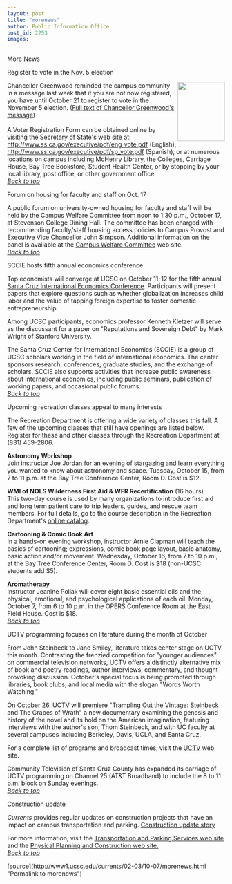 ```yaml
---
layout: post
title: "morenews"
author: Public Information Office
post_id: 2253
images:
---
```


<p class="pagehead">
  More News
</p>
<p class="sectionhead">
  <a name="vote" id="vote"></a>Register to vote in the Nov. 5 election
</p>
<p>
  <img align="right" height="137" src="../art/uncle_sam.gif" width="109" alt="">Chancellor Greenwood reminded the campus community in a message last week that if you are not now registered, you have until October 21 to register to vote in the November 5 election. (<a href="http://www.ucsc.edu/news_events/messages/02-03/10-01.vote.html">Full text of Chancellor Greenwood's message</a>)<br>
  <br>
  A Voter Registration Form can be obtained online by visiting the Secretary of State's web site at: <a href="http://www.ss.ca.gov/executive/pdf/eng_vote.pdf">http://www.ss.ca.gov/executive/pdf/eng_vote.pdf</a> (English), <a href="http://www.ss.ca.gov/executive/pdf/sp_vote.pdf">http://www.ss.ca.gov/executive/pdf/sp_vote.pdf</a> (Spanish), or at numerous locations on campus including McHenry Library, the Colleges, Carriage House, Bay Tree Bookstore, Student Health Center, or by stopping by your local library, post office, or other government office.<br>
  <a href="#vote"><i>Back to top</i></a>
</p>
<p class="sectionhead">
  <a name="forum" id="forum"></a>Forum on housing for faculty and staff on Oct. 17<br>
</p>
<p>
  A public forum on university-owned housing for faculty and staff will be held by the Campus Welfare Committee from noon to 1:30 p.m., October 17, at Stevenson College Dining Hall. The committee has been charged with recommending faculty/staff housing access policies to Campus Provost and Executive Vice Chancellor John Simpson. Additional information on the panel is available at the <a href="http://planning.ucsc.edu/pac/cwc.html">Campus Welfare Committee</a> web site.<br>
  <a href="#vote"><i>Back to top</i></a> <a href="#bike"></a>
</p>
<p class="sectionhead">
  <a name="economics" id="economics"></a>SCCIE hosts fifth annual economics conference
</p>
<p>
  Top economists will converge at UCSC on October 11-12 for the fifth annual <a href="http://sccie.ucsc.edu/events/5a.html">Santa Cruz International Economics Conference</a>. Participants will present papers that explore questions such as whether globalization increases child labor and the value of tapping foreign expertise to foster domestic entrepreneurship.<br>
</p>
<p>
  Among UCSC participants, economics professor Kenneth Kletzer will serve as the discussant for a paper on "Reputations and Sovereign Debt" by Mark Wright of Stanford University.<br>
</p>
<p>
  The Santa Cruz Center for International Economics (SCCIE) is a group of UCSC scholars working in the field of international economics. The center sponsors research, conferences, graduate studies, and the exchange of scholars. SCCIE also supports activities that increase public awareness about international economics, including public seminars, publication of working papers, and occasional public forums.<br>
  <a href="#vote"><i>Back to top</i></a> <a href="#bike"></a>
</p>
<p class="sectionhead">
  <a name="classes" id="classes"></a>Upcoming recreation classes appeal to many interests
</p>
<p>
  The Recreation Department is offering a wide variety of classes this fall. A few of the upcoming classes that still have openings are listed below. Register for these and other classes through the Recreation Department at (831) 459-2806.
</p>
<p>
  <b>Astronomy Workshop</b><br>
  Join instructor Joe Jordan for an evening of stargazing and learn everything you wanted to know about astronomy and space. Tuesday, October 15, from 7 to 11 p.m. at the Bay Tree Conference Center, Room D. Cost is $12.<br>
</p>
<p>
  <b>WMI of NOLS Wilderness First Aid &amp; WFR Recertification</b> (16 hours)<br>
  This two-day course is used by many organizations to introduce first aid and long term patient care to trip leaders, guides, and rescue team members. For full details, go to the course description in the Recreation Department's <a href="http://www.ucsc.edu/opers/rec/firstaid.html#wfa">online catalog</a>.<br>
</p>
<p>
  <b>Cartooning &amp; Comic Book Art</b><br>
  In a hands-on evening workshop, instructor Arnie Clapman will teach the basics of cartooning; expressions, comic book page layout, basic anatomy, basic action and/or movement. Wednesday, October 16, from 7 to 10 p.m., at the Bay Tree Conference Center, Room D. Cost is $18 (non-UCSC students add $5).<br>
</p>
<p>
  <b>Aromatherapy</b><br>
  Instructor Jeanine Pollak will cover eight basic essential oils and the physical, emotional, and psychological applications of each oil. Monday, October 7, from 6 to 10 p.m. in the OPERS Conference Room at the East Field House. Cost is $18.<br>
  <a href="#vote"><i>Back to top</i></a>
</p>
<p class="sectionhead">
  <a name="UCTV" id="UCTV"></a>UCTV programming focuses on literature during the month of October
</p>
<p>
  From John Steinbeck to Jane Smiley, literature takes center stage on UCTV this month. Contrasting the frenzied competition for "younger audiences" on commercial television networks, UCTV offers a distinctly alternative mix of book and poetry readings, author interviews, commentary, and thought-provoking discussion. October's special focus is being promoted through libraries, book clubs, and local media with the slogan "Words Worth Watching."
</p>
<p>
  On October 26, UCTV will premiere "Trampling Out the Vintage: Steinbeck and The Grapes of Wrath" a new documentary examining the genesis and history of the novel and its hold on the American imagination, featuring interviews with the author's son, Thom Steinbeck, and with UC faculty at several campuses including Berkeley, Davis, UCLA, and Santa Cruz.
</p>
<p>
  For a complete list of programs and broadcast times, visit the <a href="http://www.uctv.tv/words">UCTV</a> web site.
</p>
<p>
  Community Television of Santa Cruz County has expanded its carriage of UCTV programming on Channel 25 (AT&amp;T Broadband) to include the 8 to 11 p.m. block on Sunday evenings.<br>
  <a href="#vote"><i>Back to top</i></a> <a href="#bike"></a>
</p>
<p class="sectionhead">
  <a name="Construction" id="Construction"></a>Construction update
</p>
<p>
  <i>Currents</i> provides regular updates on construction projects that have an impact on campus transportation and parking. <a href="../../construction.html">Construction update story</a>
</p>
<p>
  For more information, visit the <a href="http://www2.ucsc.edu/taps/">Transportation and Parking Services web site</a> and the <a href="http://www2.ucsc.edu/ppc/">Physical Planning and Construction web site.<br></a><a href="#vote"><i>Back to top</i></a>
</p>
<p>

</p>
[source](http://www1.ucsc.edu/currents/02-03/10-07/morenews.html "Permalink to morenews")

